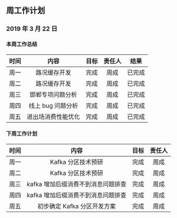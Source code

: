 ﻿## 周工作计划

### 2019 年 3 月 22 日

#### 本周工作总结

| 时间 |        内容        | 目标 | 责任人 |  结果  |
| :--: | :----------------: | :--: | :----: | :----: |
| 周一 |    路况缓存开发    | 完成 |  周成  | 已完成 |
| 周二 |    路况缓存开发    | 完成 |  周成  | 已完成 |
| 周三 |  邯郸专项问题分析  | 完成 |  周成  | 已完成 |
| 周四 | 线上 bug 问题分析  | 完成 |  周成  | 已完成 |
| 周五 | 进出场消费性能优化 | 完成 |  周成  | 已完成 |

#### 下周工作计划

| 时间 |                内容                | 目标 | 责任人 |
| :--: | :--------------------------------: | :--: | :----: |
| 周一 |         Kafka 分区技术预研         | 完成 |  周成  |
| 周二 |         Kafka 分区技术预研         | 完成 |  周成  |
| 周三 | kafka 增加后缀消费不到消息问题排查 | 完成 |  周成  |
| 周四 | kafka 增加后缀消费不到消息问题排查 | 完成 |  周成  |
| 周五 |    初步确定 Kafka 分区开发方案     | 完成 |  周成  |
